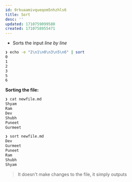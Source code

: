```yaml
---
id: 0rkuaamivqueqom5nhzhls6
title: Sort
desc: ''
updated: 1710759099580
created: 1710758955471
---
```

- Sorts the input *line by line*

```bash
❯ echo -e "2\n1\n0\n3\n5\n6" | sort
0
1
2
3
5
6
```

**Sorting the file:**
```bash
❯ cat newfile.md 
Shyam
Ram
Dev
Shubh
Puneet
Gurmeet

❯ sort newfile.md 
Dev
Gurmeet
Puneet
Ram
Shubh
Shyam
```

> It doesn't make changes to the file, it simply outputs

